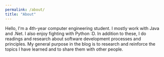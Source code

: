 ```yaml
---
permalink: /about/
title: "About"
---
```


Hello, I'm a 4th-year computer engineering student. I mostly work with Java and .Net. I also enjoy fighting with Python :D. In addition to these, I do readings and research about software development processes and principles. My general purpose in the blog is to research and reinforce the topics I have learned and to share them with other people.
